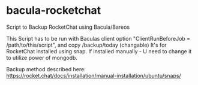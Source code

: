 # bacula-rocketchat
Script to Backup RocketChat using Bacula/Bareos

This Script has to be run with Baculas client option "ClientRunBeforeJob = /path/to/this/script", and copy /backup/today (changable)
It's for RocketChat installed using snap. If installed manually - U need to change it to utilize power of mongodb.

Backup method described here: https://rocket.chat/docs/installation/manual-installation/ubuntu/snaps/
